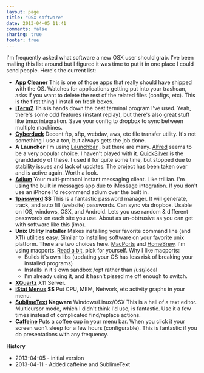 ```yaml
---
layout: page
title: "OSX software"
date: 2013-04-05 11:41
comments: false
sharing: true
footer: true
---
```


I'm frequently asked what software a new OSX user should grab.  I've been mailing this list around 
but I figured it was time to put it in one place I could send people.  Here's the current list:

- **[App Cleaner](http://www.freemacsoft.net/appcleaner/)** This is one of those apps that really should have shipped with the OS.  Watches for applications getting put into your trashcan, asks if you want to delete the rest of the related files (configs, etc).  This is the first thing I install on fresh boxes.
- **[iTerm2](http://www.iterm2.com/)** This is hands down the best terminal program I've used.  Yeah, there's some odd features (instant replay), but there's also great stuff like tmux integration.  Save your config to dropbox to sync between multiple machines.
- **[Cyberduck](http://cyberduck.ch/)** Decent ftp, sftp, webdav, aws, etc file transfer utility.  It's not something I use a ton, but always gets the job done.
- **A Launcher** I'm using [Launchbar](http://www.obdev.at/products/launchbar/index.html) , but there are many.  [Alfred](http://www.alfredapp.com/) seems to be a very popular choice.  I haven't played with it.  [QuickSilver](http://qsapp.com/) is the granddaddy of these.  I used it for quite some time, but stopped due to stability issues and lack of updates.  The project has been taken over and is active again.  Worth a look. 
- **[Adium](http://adium.im/)** Your multi-protocol instant messaging client.  Like trillian.  I'm using the built in messages app due to iMessage integration.  If you don't use an iPhone I'd recommend adium over the built in.
- **[1password](https://agilebits.com/onepassword) $$** This is a fantastic password manager.  It will generate, track, and auto fill (website) passwords.  Can sync via dropbox.  Usable on IOS, windows, OSX, and Android.  Lets you use random & different passwords on each site you use.  About as un-obtrusive as you can get with software like this (imo).
- **Unix Utility Installer** Makes installing your favorite command line (and X11) utilities easy.  Similar to installing software on your favorite unix platform.  There are two choices here.  [MacPorts](http://www.macports.org/) and [HomeBrew](http://mxcl.github.com/homebrew/), I'm using macports. [Read a bit](https://www.google.com/search?q=macports+vs+homebrew), pick for yourself.  Why I like macports:
    - Builds it's own libs  (updating your OS has less risk of breaking your installed programs)
    - Installs in it's own sandbox /opt rather than /usr/local
    - I'm already using it, and it hasn't pissed me off enough to switch.
- **[XQuartz](http://xquartz.macosforge.org/landing/)** X11 Server.
- **[iStat Menus](http://bjango.com/mac/istatmenus/) $$** Put CPU, MEM, Network, etc activity graphs in your menu. 
- **[SublimeText](http://www.sublimetext.com/) Nagware**  Windows/Linux/OSX  This is a hell of a text editor.  Multicursor mode, which I didn't think I'd use, is fantastic.  Use it a few times instead of complicated find/replace actions. 
- **[Caffeine](http://lightheadsw.com/caffeine/)** Puts a coffee cup in your menu bar.  When you click it your screen won't sleep for a few hours (configurable).  This is fantastic if you do presentations with any frequency.

**History**

- 2013-04-05 - initial version
- 2013-04-11 - Added caffeine and SublimeText